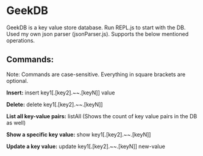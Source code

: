 # GeekDB

GeekDB is a key value store database.
Run REPL.js to start with the DB.
Used my own json parser (jsonParser.js).
Supports the below mentioned operations.

## Commands:

Note: Commands are case-sensitive. Everything in square brackets are optional.

**Insert:**
insert key1[.[key2].~~.[keyN]] value

**Delete:**
delete key1[.[key2].~~.[keyN]]

**List all key-value pairs:**
listAll
(Shows the count of key value pairs in the DB as well)

**Show a specific key value:**
show key1[.[key2].~~.[keyN]]

**Update a key value:**
update key1[.[key2].~~.[keyN]] new-value
